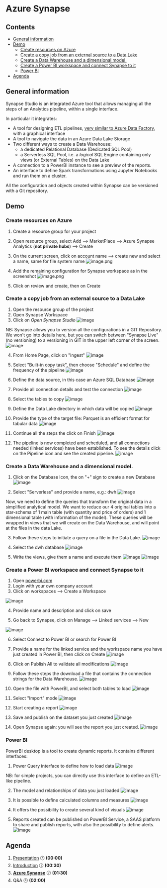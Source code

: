 # Azure Synapse  <!-- omit in TOC -->

## Contents <!-- omit in TOC -->

- [General information](#general-information)
- [Demo](#demo)
  - [Create resources on Azure](#create-resources-on-azure)
  - [Create a copy job from an external source to a Data Lake](#create-a-copy-job-from-an-external-source-to-a-data-lake)
  - [Create a Data Warehouse and a dimensional model.](#create-a-data-warehouse-and-a-dimensional-model)
  - [Create a Power BI workspace and connect Synapse to it](#create-a-power-bi-workspace-and-connect-synapse-to-it)
  - [Power BI](#power-bi)
- [Agenda](#agenda)

## General information

Synapse Studio is an integrated Azure tool that allows managing all the steps of an Analytics pipeline, within a single interface.

In particular it integrates:
- A tool for designing ETL pipelines, [very similar to Azure Data Factory](https://docs.microsoft.com/en-us/azure/synapse-analytics/data-integration/concepts-data-factory-differences), with a graphical interface
- A tool to navigate the data in an Azure Data Lake Storage
- Two different ways to create a Data Warehouse:
  - a dedicated Relational Database (Dedicated SQL Pool)
  - a Serverless SQL Pool, i.e. a *logical* SQL Engine containing only views (or External Tables) on the Data Lake
- A connection to a PowerBI instance to see a preview of the reports.
- An interface to define Spark transformations using Jupyter Notebooks and run them on a cluster.

All the configuration and objects created within Synapse can be versioned with a Git repository.

## Demo

### Create resources on Azure

1. Create a resource group for your project
2. Open resource group, select Add --> MarketPlace --> Azure Synapse Analytics (**not private hubs**) --> Create
3. On the current screen, click on account name --> create new and select a name, same for file system name
![image.png](images/syn-create1.png)

4. Add the remaining configuration for Synapse workspace as in the screenshot
![image.png](images/syn-create2.png)

5. Click on review and create, then on Create
 
### Create a copy job from an external source to a Data Lake

1. Open the resource group of the project
2. Open Synapse Workspace
3. Click on *Open Synapse Studio*
![image](images/syn-create3.png)

NB: Synapse allows you to version all the configurations in a GIT Repository. We won't go into details here, but you can switch between "Synapse Live" (no versioning) to a versioning in GIT in the upper left corner of the screen.
![image](images/syn-versioning.png)

4. From Home Page, click on "Ingest"
![image](images/syn1.png)

5. Select "Built-in copy task", then choose "Schedule" and define the frequency of the pipeline
![image](images/syn2.png)

6. Define the data source, in this case an Azure SQL Database
![image](images/syn3.png)

7. Provide all connection details and test the connection
![image](images/syn4.png)

8. Select the tables to copy
![image](images/syn5.png)

9. Define the Data Lake directory in which data will be copied
![image](images/syn6.png)

10. Provide the type of the target file: Parquet is an efficient format for tabular data
![image](images/syn7.png)

11.  Continue all the steps the click on Finish
![image](images/syn8.png)

12. The pipeline is now completed and scheduled, and all connections needed (linked services) have been established. To see the details click on the Pipeline icon and see the created pipeline.
![image](images/syn9.png)

### Create a Data Warehouse and a dimensional model.

1. Click on the Database Icon, the on "+" sign to create a new Database
![image](images/syn-db1.png)

2. Select "Serverless" and provide a name, e.g.: dwh
![image](images/syn-db2.png)

Now, we need to define the queries that transform the original data in a simplified analytical model. We want to reduce our 4 original tables into a star-schema of 1 main table (with quantity and price of orders) and 1 dimensional table (with information of the model). These queries will be wrapped in views that we will create on the Data Warehouse, and will point at the files in the data Lake.

3. Follow these steps to initiate a query on a file in the Data Lake. 
![image](images/syn-db3.png)

4. Select the dwh database
![image](images/syn-db4.png)

5. Write the views, give them a name and execute them
![image](images/syn-db5.png)
![image](images/syn-db6.png)

### Create a Power BI workspace and connect Synapse to it

1. Open [powerbi.com](https://app.powerbi.com/home)
2. Login with your own company account 
3. Click on workspaces --> Create a Workspace

![image](images/syn-pbi0.png)

4. Provide name and description and click on save

5. Go back to Synapse, click on Manage --> Linked services --> New

![image](images/syn-pbi1.png)

6. Select Connect to Power BI or search for Power BI
7. Provide a name for the linked service and the workspace name you have just created in Power BI, then click on Create
![image](images/syn-pbi2.png)

8. Click on Publish All to validate all modifications 
![image](images/syn-pbi3.png)

9. Follow these steps the download a file that contains the connection strings for the Data Warehouse.
![image](images/syn-pbi4.png)

10. Open the file with PowerBI, and select both tables to load
![image](images/syn-pbi5.png)

11. Select "Import" mode
![image](images/syn-pbi6.png)

12. Start creating a report 
![image](images/syn-pbi7.png)

13. Save and publish on the dataset you just created
![image](images/syn-pbi8.png)

13. Open Synapse again: you will see the report you just created.
![image](images/syn-pbi10.png)

### Power BI

PowerBI desktop is a tool to create dynamic reports. It contains different interfaces:

1. Power Query interface to define how to load data
![image](images/pbi-powerquery.png)

NB: for simple projects, you can directly use this interface to define an ETL-like pipeline.

2. The model and relationships of data you just loaded
![image](images/pbi-model.png)

3. It is possible to define calculated columns and measures
![image](images/pbi-calculated-column.png)

4. It offers the possibility to create several kind of visuals
![image](images/pbi-visuals.png)

5. Reports created can be published on PowerBI Service, a SAAS platform to share and publish reports, with also the possibility to define alerts.
![image](images/pbi-service.png)



## Agenda

1. [Presentation](01.presentation.md) :clock12: **(00:00)**
2. [Introduction](02.introduction.md) :clock1230: **(00:30)**
3. **[Azure Synapse](03.azure-synapse.md)** :clock130: **(01:30)**
4. Q&A :clock2: **(02:00)**